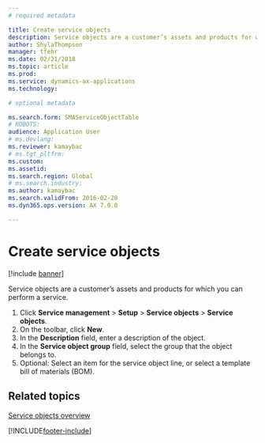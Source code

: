 ```yaml
---
# required metadata

title: Create service objects 
description: Service objects are a customer’s assets and products for which you can perform a service. 
author: ShylaThompson
manager: tfehr
ms.date: 02/21/2018
ms.topic: article
ms.prod: 
ms.service: dynamics-ax-applications
ms.technology: 

# optional metadata

ms.search.form: SMAServiceObjectTable
# ROBOTS: 
audience: Application User
# ms.devlang: 
ms.reviewer: kamaybac
# ms.tgt_pltfrm: 
ms.custom: 
ms.assetid: 
ms.search.region: Global
# ms.search.industry: 
ms.author: kamaybac
ms.search.validFrom: 2016-02-28
ms.dyn365.ops.version: AX 7.0.0

---
```


# Create service objects  

[!include [banner](../includes/banner.md)]
   
Service objects are a customer’s assets and products for which you can perform a service. 

1. Click **Service management** \> **Setup** \> **Service objects** \> **Service objects**.
2. On the toolbar, click **New**.
3. In the **Description** field, enter a description of the object.
4. In the **Service object group** field, select the group that the object belongs to. 
5. Optional: Select an item for the service object line, or select a template bill of materials (BOM).

## Related topics

[Service objects overview](service-objects.md)





[!INCLUDE[footer-include](../../includes/footer-banner.md)]